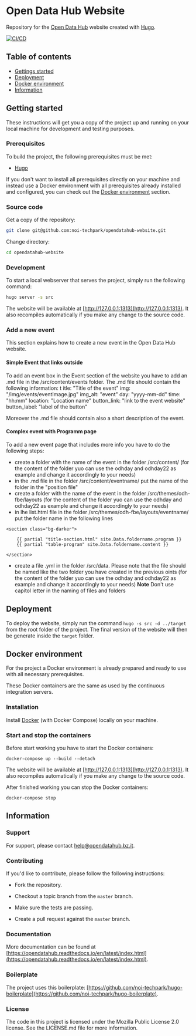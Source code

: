 # Open Data Hub Website

Repository for the [Open Data Hub](https://opendatahub.bz.it/) website created with [Hugo](https://gohugo.io/).

[![CI/CD](https://github.com/noi-techpark/opendatahub-website/actions/workflows/main.yml/badge.svg)](https://github.com/noi-techpark/opendatahub-website/actions/workflows/main.yml)

## Table of contents

- [Gettings started](#getting-started)
- [Deployment](#deployment)
- [Docker environment](#docker-environment)
- [Information](#information)

## Getting started

These instructions will get you a copy of the project up and running
on your local machine for development and testing purposes.

### Prerequisites

To build the project, the following prerequisites must be met:

- [Hugo](https://gohugo.io/)

If you don't want to install all prerequisites directly on your machine and instead use a Docker environment with all prerequisites already installed and configured, you can check out the [Docker environment](#docker-environment) section.

### Source code

Get a copy of the repository:

```bash
git clone git@github.com:noi-techpark/opendatahub-website.git
```

Change directory:

```bash
cd opendatahub-website
```

### Development

To start a local webserver that serves the project, simply run the following command:

```bash
hugo server -s src
```
The website will be available at [http://127.0.0.1:1313](http://127.0.0.1:1313). It also recompiles automatically if you make any change to the source code.

### Add a new event

This section explains how to create a new event in the Open Data Hub website.

#### Simple Event that links outside

To add an event box in the Event section of the website you have to add an .md file in the /src/content/events folder.
The .md file should contain the following information:
t
itle: "Title of the event"
img: "/img/events/eventImage.jpg"
img_alt: "event"
day: "yyyy-mm-dd"
time: "hh:mm"
location: "Location name"
button_link: "link to the event website"
button_label: "label of the button"

Moreover the .md file should contain also a short description of the event.

#### Complex event with Programm page

To add a new event page that includes more info you have to do the following steps:
- create a folder with the name of the event in the folder /src/content/ (for the content of the folder yuo can use the odhday and odhday22 as example and change it accordingly to your needs)
- in the .md file in the folder /src/content/eventname/ put the name of the folder in the "position file"
- create a folder with the name of the event in the folder /src/themes/odh-fbe/layouts (for the content of the folder yuo can use the odhday and odhday22 as example and change it accordingly to your needs)
- in lhe list.html file in the folder /src/themes/odh-fbe/layouts/eventname/ put the folder name in the following lines

```
<section class="bg-darker">

	{{ partial "title-section.html" site.Data.foldername.program }}
	{{ partial "table-program" site.Data.foldername.content }}
	
</section>
```

- create a file .yml in the folder /src/data. Please note that the file should be named like the two folder you have created in the previous oints (for the content of the folder yuo can use the odhday and odhday22 as example and change it accordingly to your needs)
**Note** Don't use capitol letter in the naming of files and folders

## Deployment

To deploy the website, simply run the command `hugo -s src -d ../target` from the root folder of the project. The final version of the website will then be generate inside the `target` folder.

## Docker environment

For the project a Docker environment is already prepared and ready to use with all necessary prerequisites.

These Docker containers are the same as used by the continuous integration servers.

### Installation

Install [Docker](https://docs.docker.com/install/) (with Docker Compose) locally on your machine.

### Start and stop the containers

Before start working you have to start the Docker containers:

```
docker-compose up --build --detach
```

The website will be available at [http://127.0.0.1:1313](http://127.0.0.1:1313). It also recompiles automatically if you make any change to the source code.

After finished working you can stop the Docker containers:

```
docker-compose stop
```

## Information

### Support

For support, please contact [help@opendatahub.bz.it](mailto:help@opendatahub.bz.it).

### Contributing

If you'd like to contribute, please follow the following instructions:

- Fork the repository.

- Checkout a topic branch from the `master` branch.

- Make sure the tests are passing.

- Create a pull request against the `master` branch.

### Documentation

More documentation can be found at [https://opendatahub.readthedocs.io/en/latest/index.html](https://opendatahub.readthedocs.io/en/latest/index.html).

### Boilerplate

The project uses this boilerplate: [https://github.com/noi-techpark/hugo-boilerplate](https://github.com/noi-techpark/hugo-boilerplate).

### License

The code in this project is licensed under the Mozilla Public License 2.0 license.
See the LICENSE.md file for more information.
